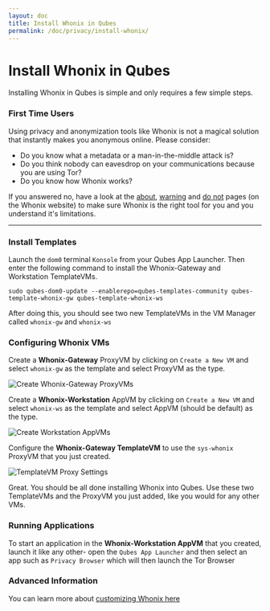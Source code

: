 ```yaml
---
layout: doc
title: Install Whonix in Qubes
permalink: /doc/privacy/install-whonix/
---
```



Install Whonix in Qubes
=======================

Installing Whonix in Qubes is simple and only requires a few simple steps.

### First Time Users

Using privacy and anonymization tools like Whonix is not a magical solution that instantly makes you anonymous online. Please consider:

* Do you know what a metadata or a man-in-the-middle attack is?
* Do you think nobody can eavesdrop on your communications because you are using Tor?
* Do you know how Whonix works?

If you answered no, have a look at the [about](https://www.whonix.org/wiki/About), [warning](https://www.whonix.org/wiki/Warning) and [do not](https://www.whonix.org/wiki/DoNot) pages (on the Whonix website) to make sure Whonix is the right tool for you and you understand  it's limitations.

---

### Install Templates

Launch the `dom0` terminal `Konsole` from your Qubes App Launcher. Then enter the following command to install the Whonix-Gateway and Workstation TemplateVMs.

~~~
sudo qubes-dom0-update --enablerepo=qubes-templates-community qubes-template-whonix-gw qubes-template-whonix-ws
~~~

After doing this, you should see two new TemplateVMs in the VM Manager called `whonix-gw` and `whonix-ws`

### Configuring Whonix VMs

Create a **Whonix-Gateway** ProxyVM by clicking on `Create a New VM` and select `whonix-gw` as the template and select ProxyVM as the type.

![Create Whonix-Gateway ProxyVMs](/attachment/wiki/Whonix/Create_Qubes-Whonix-Gateway_ProxyVM.png)

Create a **Whonix-Workstation** AppVM by clicking on `Create a New VM` and select `whonix-ws` as the template and select AppVM (should be default) as the type.

![Create Workstation AppVMs](/attachment/wiki/Whonix/Create_Qubes-Whonix-Workstation_AppVM.png)

Configure the **Whonix-Gateway TemplateVM** to use the `sys-whonix` ProxyVM that you just created.

![TemplateVM Proxy Settings](/attachment/wiki/Whonix/Qubes-Whonix-Gateway_TemplateVM_Qubes_VM_Manager_Settings.png)

Great. You should be all done installing Whonix into Qubes. Use these two TemplateVMs and the ProxyVM you just added, like you would for any other VMs.

### Running Applications

To start an application in the **Whonix-Workstation AppVM** that you created, launch it like any other- open the `Qubes App Launcher` and then select an app such as `Privacy Browser` which will then launch the Tor Browser


### Advanced Information

You can learn more about [customizing Whonix here](/doc/privacy/customizing-whonix/)
